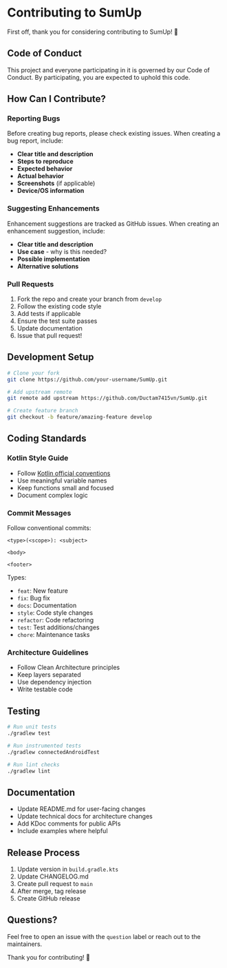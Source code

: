 # Contributing to SumUp

First off, thank you for considering contributing to SumUp! 🎉

## Code of Conduct

This project and everyone participating in it is governed by our Code of Conduct. By participating, you are expected to uphold this code.

## How Can I Contribute?

### Reporting Bugs

Before creating bug reports, please check existing issues. When creating a bug report, include:

- **Clear title and description**
- **Steps to reproduce**
- **Expected behavior**
- **Actual behavior**
- **Screenshots** (if applicable)
- **Device/OS information**

### Suggesting Enhancements

Enhancement suggestions are tracked as GitHub issues. When creating an enhancement suggestion, include:

- **Clear title and description**
- **Use case** - why is this needed?
- **Possible implementation**
- **Alternative solutions**

### Pull Requests

1. Fork the repo and create your branch from `develop`
2. Follow the existing code style
3. Add tests if applicable
4. Ensure the test suite passes
5. Update documentation
6. Issue that pull request!

## Development Setup

```bash
# Clone your fork
git clone https://github.com/your-username/SumUp.git

# Add upstream remote
git remote add upstream https://github.com/Ductam7415vn/SumUp.git

# Create feature branch
git checkout -b feature/amazing-feature develop
```

## Coding Standards

### Kotlin Style Guide

- Follow [Kotlin official conventions](https://kotlinlang.org/docs/coding-conventions.html)
- Use meaningful variable names
- Keep functions small and focused
- Document complex logic

### Commit Messages

Follow conventional commits:

```
<type>(<scope>): <subject>

<body>

<footer>
```

Types:
- `feat`: New feature
- `fix`: Bug fix
- `docs`: Documentation
- `style`: Code style changes
- `refactor`: Code refactoring
- `test`: Test additions/changes
- `chore`: Maintenance tasks

### Architecture Guidelines

- Follow Clean Architecture principles
- Keep layers separated
- Use dependency injection
- Write testable code

## Testing

```bash
# Run unit tests
./gradlew test

# Run instrumented tests
./gradlew connectedAndroidTest

# Run lint checks
./gradlew lint
```

## Documentation

- Update README.md for user-facing changes
- Update technical docs for architecture changes
- Add KDoc comments for public APIs
- Include examples where helpful

## Release Process

1. Update version in `build.gradle.kts`
2. Update CHANGELOG.md
3. Create pull request to `main`
4. After merge, tag release
5. Create GitHub release

## Questions?

Feel free to open an issue with the `question` label or reach out to the maintainers.

Thank you for contributing! 🚀